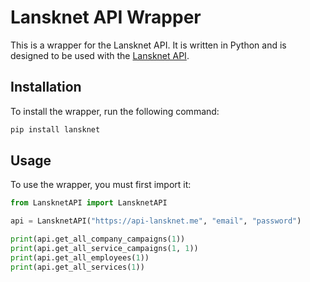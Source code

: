 # Lansknet API Wrapper

This is a wrapper for the Lansknet API. It is written in Python and is designed to be used with the [Lansknet API](https://api-lansknet.me).

## Installation

To install the wrapper, run the following command:

```bash
pip install lansknet
```

## Usage

To use the wrapper, you must first import it:

```python
from LansknetAPI import LansknetAPI

api = LansknetAPI("https://api-lansknet.me", "email", "password")

print(api.get_all_company_campaigns(1))
print(api.get_all_service_campaigns(1, 1))
print(api.get_all_employees(1))
print(api.get_all_services(1))

```
